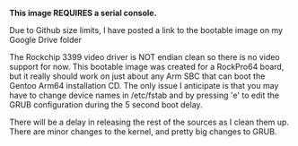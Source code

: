 <B>This image REQUIRES a serial console.</B>

Due to Github size limits, I have posted a link to the bootable image on my Google Drive folder

The Rockchip 3399 video driver is NOT endian clean so there is no video support for now.
This bootable image was created for a RockPro64 board, but it really should work on
just about any Arm SBC that can boot the Gentoo Arm64 installation CD. The only issue
I anticipate is that you may have to change device names in /etc/fstab and by pressing 
'e' to edit the GRUB configuration during the 5 second boot delay.

There will be a delay in releasing the rest of the sources as I clean them up.
There are minor changes to the kernel, and pretty big changes to GRUB.
